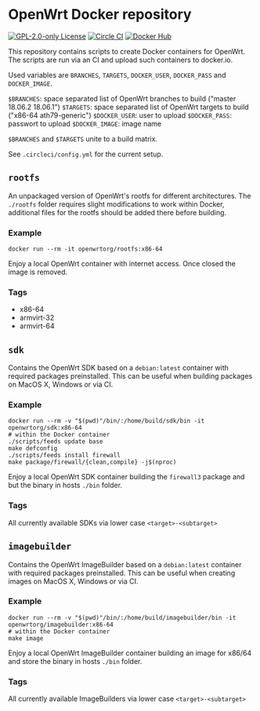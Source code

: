 # OpenWrt Docker repository

[![GPL-2.0-only License][license-badge]][license-ref]
[![Circle CI][circle-ci-badge]][circle-ci-ref]
[![Docker Hub][docker-hub-badge]][docker-hub-ref]

This repository contains scripts to create Docker containers for OpenWrt. The
scripts are run via an CI and upload such containers to docker.io.

Used variables are `BRANCHES`, `TARGETS`, `DOCKER_USER`, `DOCKER_PASS` and `DOCKER_IMAGE`.

`$BRANCHES`: space separated list of OpenWrt branches to build ("master 18.06.2 18.06.1")
`$TARGETS`: space separated list of OpenWrt targets to build ("x86-64 ath79-generic")
`$DOCKER_USER`: user to upload
`$DOCKER_PASS`: passwort to upload
`$DOCKER_IMAGE`: image name

`$BRANCHES` and `$TARGETS` unite to a build matrix.

See `.circleci/config.yml` for the current setup.

## `rootfs`

An unpackaged version of OpenWrt's rootfs for different architectures. The
`./rootfs` folder requires slight modifications to work within Docker,
additional files for the rootfs should be added there before building.

### Example

    docker run --rm -it openwrtorg/rootfs:x86-64

Enjoy a local OpenWrt container with internet access. Once closed the image is
removed.

### Tags

* x86-64
* armvirt-32
* armvirt-64

## `sdk`

Contains the OpenWrt SDK based on a `debian:latest` container with required
packages preinstalled. This can be useful when building packages on MacOS X,
Windows or via CI.

### Example

    docker run --rm -v "$(pwd)"/bin/:/home/build/sdk/bin -it openwrtorg/sdk:x86-64
    # within the Docker container
    ./scripts/feeds update base
    make defconfig
    ./scripts/feeds install firewall
    make package/firewall/{clean,compile} -j$(nproc)

Enjoy a local OpenWrt SDK container building the `firewall3` package and but the
binary in hosts `./bin` folder.

### Tags

All currently available SDKs via lower case `<target>-<subtarget>`

## `imagebuilder`

Contains the OpenWrt ImageBuilder based on a `debian:latest` container with
required packages preinstalled. This can be useful when creating images on
MacOS X, Windows or via CI.

### Example

    docker run --rm -v "$(pwd)"/bin/:/home/build/imagebuilder/bin -it openwrtorg/imagebuilder:x86-64
    # within the Docker container
    make image

Enjoy a local OpenWrt ImageBuilder container building an image for x86/64 and
store the binary in hosts `./bin` folder.

### Tags

All currently available ImageBuilders via lower case `<target>-<subtarget>`

[circle-ci-badge]: https://img.shields.io/circleci/build/gh/openwrt/docker.svg?style=flat-square
[circle-ci-ref]: https://circleci.com/gh/openwrt/docker
[docker-hub-badge]: https://img.shields.io/badge/docker--hub-openwrtorg-blue.svg?style=flat-square
[docker-hub-ref]: https://hub.docker.com/u/openwrtorg
[license-badge]: https://img.shields.io/github/license/openwrt/docker.svg?style=flat-square
[license-ref]: LICENSE
